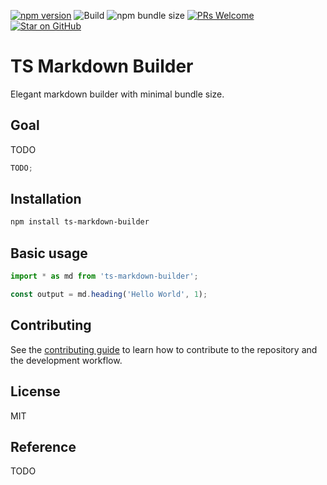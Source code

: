 [![npm version](https://badge.fury.io/js/ts-markdown-builder.svg)](https://badge.fury.io/js/ts-markdown-builder)
![Build](https://github.com/callstack/ts-markdown-builder/actions/workflows/ci.yml/badge.svg)
![npm bundle size](https://deno.bundlejs.com/badge?q=ts-markdown-builder)
[![PRs Welcome](https://img.shields.io/badge/PRs-welcome-brightgreen.svg)](http://makeapullrequest.com)
[![Star on GitHub](https://img.shields.io/github/stars/mdjastrzebski/ts-markdown-builder.svg?style=social)](https://github.com/mdjastrzebski/ts-markdown-builder/stargazers)

# TS Markdown Builder

Elegant markdown builder with minimal bundle size.

## Goal

TODO

```ts
TODO;
```

## Installation

```sh
npm install ts-markdown-builder
```

## Basic usage

```js
import * as md from 'ts-markdown-builder';

const output = md.heading('Hello World', 1);
```

## Contributing

See the [contributing guide](CONTRIBUTING.md) to learn how to contribute to the repository and the development workflow.

## License

MIT

## Reference

TODO
